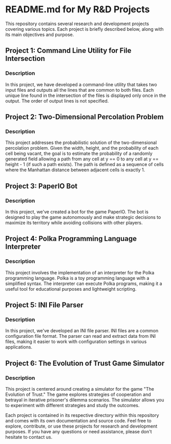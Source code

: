 # README.md for My R&D Projects

This repository contains several research and development projects covering various topics. Each project is briefly described below, along with its main objectives and purpose.

## Project 1: Command Line Utility for File Intersection

### Description
In this project, we have developed a command-line utility that takes two input files and outputs all the lines that are common to both files. Each unique line found in the intersection of the files is displayed only once in the output. The order of output lines is not specified.

## Project 2: Two-Dimensional Percolation Problem

### Description
This project addresses the probabilistic solution of the two-dimensional percolation problem. Given the width, height, and the probability of each cell being vacant, the goal is to estimate the probability of a randomly generated field allowing a path from any cell at y == 0 to any cell at y == height - 1 (if such a path exists). The path is defined as a sequence of cells where the Manhattan distance between adjacent cells is exactly 1.

## Project 3: PaperIO Bot

### Description
In this project, we've created a bot for the game PaperIO. The bot is designed to play the game autonomously and make strategic decisions to maximize its territory while avoiding collisions with other players.

## Project 4: Polka Programming Language Interpreter

### Description
This project involves the implementation of an interpreter for the Polka programming language. Polka is a toy programming language with a simplified syntax. The interpreter can execute Polka programs, making it a useful tool for educational purposes and lightweight scripting.

## Project 5: INI File Parser

### Description
In this project, we've developed an INI file parser. INI files are a common configuration file format. The parser can read and extract data from INI files, making it easier to work with configuration settings in various applications.

## Project 6: The Evolution of Trust Game Simulator

### Description
This project is centered around creating a simulator for the game "The Evolution of Trust." The game explores strategies of cooperation and betrayal in iterative prisoner's dilemma scenarios. The simulator allows you to experiment with different strategies and study the outcomes.

Each project is contained in its respective directory within this repository and comes with its own documentation and source code. Feel free to explore, contribute, or use these projects for research and development purposes. If you have any questions or need assistance, please don't hesitate to contact us.
